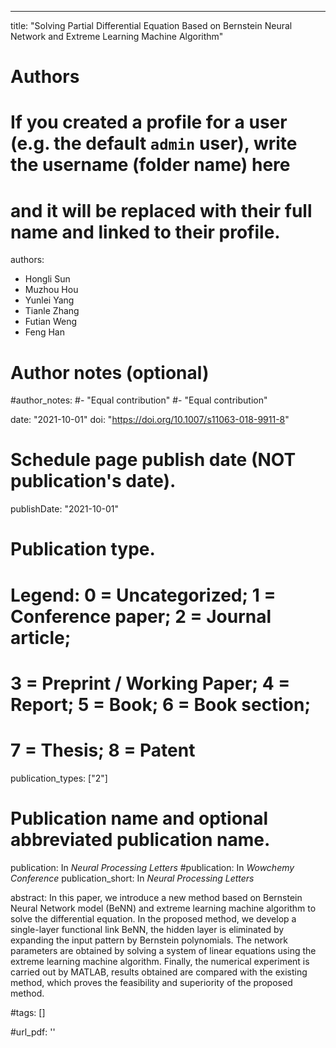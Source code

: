 ---
title: "Solving Partial Differential Equation Based on Bernstein Neural Network and Extreme Learning Machine Algorithm"

# Authors
# If you created a profile for a user (e.g. the default `admin` user), write the username (folder name) here 
# and it will be replaced with their full name and linked to their profile.
authors:
- Hongli Sun
- Muzhou Hou
- Yunlei Yang
- Tianle Zhang
- Futian Weng
- Feng Han

# Author notes (optional)
#author_notes:
#- "Equal contribution"
#- "Equal contribution"

date: "2021-10-01"
doi: "https://doi.org/10.1007/s11063-018-9911-8"

# Schedule page publish date (NOT publication's date).
publishDate: "2021-10-01"

# Publication type.
# Legend: 0 = Uncategorized; 1 = Conference paper; 2 = Journal article;
# 3 = Preprint / Working Paper; 4 = Report; 5 = Book; 6 = Book section;
# 7 = Thesis; 8 = Patent
publication_types: ["2"]

# Publication name and optional abbreviated publication name.
publication: In *Neural Processing Letters*
#publication: In *Wowchemy Conference*
publication_short: In *Neural Processing Letters*

abstract: In this paper, we introduce a new method based on Bernstein Neural Network model (BeNN) and extreme learning machine algorithm to solve the differential equation. In the proposed method, we develop a single-layer functional link BeNN, the hidden layer is eliminated by expanding the input pattern by Bernstein polynomials. The network parameters are obtained by solving a system of linear equations using the extreme learning machine algorithm. Finally, the numerical experiment is carried out by MATLAB, results obtained are compared with the existing method, which proves the feasibility and superiority of the proposed method.


#tags: []

#url_pdf: ''


